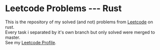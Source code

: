 # Leetcode Problems --- Rust
This is the repository of my solved (and not) problems from [Leetcode](https://leetcode.com/) on rust. <br>
Every task i separated by it's own branch but only solved were merged to master. <br>
See my [Leetcode Profile](https://leetcode.com/Brazilianian/).
